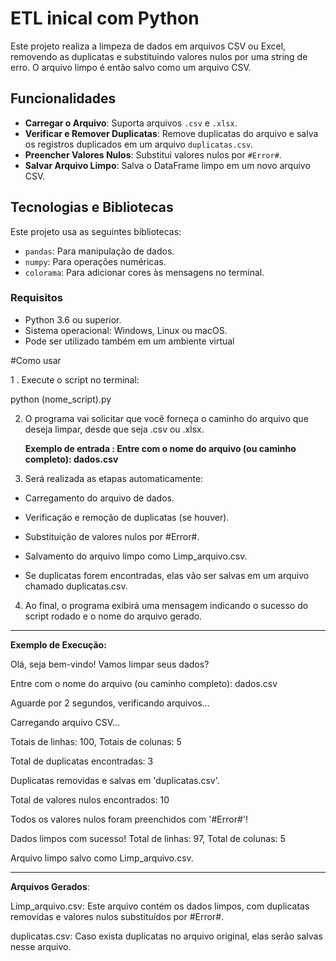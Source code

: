 # ETL inical com Python

Este projeto realiza a limpeza de dados em arquivos CSV ou Excel, removendo as duplicatas e substituindo valores nulos por uma string de erro. O arquivo limpo é então salvo como um arquivo CSV.

## Funcionalidades

- **Carregar o  Arquivo**: Suporta arquivos `.csv` e `.xlsx`.
- **Verificar e Remover Duplicatas**: Remove duplicatas do arquivo e salva os registros duplicados em um arquivo `duplicatas.csv`.
- **Preencher Valores Nulos**: Substitui valores nulos por `#Error#`.
- **Salvar Arquivo Limpo**: Salva o DataFrame limpo em um novo arquivo CSV.

## Tecnologias e Bibliotecas

Este projeto usa as seguintes bibliotecas:

- `pandas`: Para manipulação de dados.
- `numpy`: Para operações numéricas.
- `colorama`: Para adicionar cores às mensagens no terminal.

### Requisitos

- Python 3.6 ou superior.
- Sistema operacional: Windows, Linux ou macOS.
- Pode ser utilizado também em um ambiente virtual

#Como usar

1 . Execute o script no terminal:

python (nome_script).py

2. O programa vai solicitar que você forneça o caminho do arquivo que deseja limpar, desde que seja .csv ou .xlsx.

   **Exemplo de entrada : Entre com o nome do arquivo (ou caminho completo): dados.csv**

4. Será realizada as etapas automaticamente:

  * Carregamento do arquivo de dados.
    
  * Verificação e remoção de duplicatas (se houver).
  
  * Substituição de valores nulos por #Error#.
  
  * Salvamento do arquivo limpo como Limp_arquivo.csv.
  
  * Se duplicatas forem encontradas, elas vão ser salvas em um arquivo chamado duplicatas.csv.


4. Ao final, o programa exibirá uma mensagem indicando o sucesso do script rodado e o nome do arquivo gerado.

---
**Exemplo de Execução:**

Olá, seja bem-vindo! Vamos limpar seus dados?

Entre com o nome do arquivo (ou caminho completo): dados.csv

Aguarde por 2 segundos, verificando arquivos...

Carregando arquivo CSV...

Totais de linhas: 100, Totais de colunas: 5

Total de duplicatas encontradas: 3

Duplicatas removidas e salvas em 'duplicatas.csv'.

Total de valores nulos encontrados: 10

Todos os valores nulos foram preenchidos com '#Error#'!

Dados limpos com sucesso! Total de linhas: 97, Total de colunas: 5

Arquivo limpo salvo como Limp_arquivo.csv.

---

**Arquivos Gerados**:

Limp_arquivo.csv: Este arquivo contém os dados limpos, com duplicatas removidas e valores nulos substituídos por #Error#.

duplicatas.csv: Caso exista duplicatas no arquivo original, elas serão salvas nesse arquivo.







